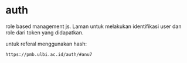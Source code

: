 # auth
role based management js. Laman untuk melakukan identifikasi user dan role dari token yang didapatkan.

untuk referal menggunakan hash:
```html
https://pmb.ulbi.ac.id/auth/#anu7
```